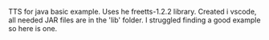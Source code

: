 TTS for java basic example. Uses he freetts-1.2.2 library. Created i vscode, all needed JAR files are in the 'lib' folder. I struggled finding a good example so here is one.